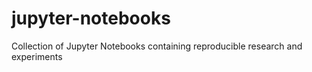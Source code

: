# jupyter-notebooks
Collection of Jupyter Notebooks containing reproducible research and experiments
